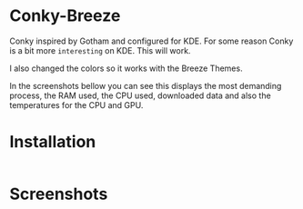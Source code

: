 # Conky-Breeze
Conky inspired by Gotham and configured for KDE. For some reason Conky is a bit more `interesting` on KDE. This will work.

I also changed the colors so it works with the Breeze Themes.

In the screenshots bellow you can see this displays the most demanding process, the RAM used, the CPU used, downloaded data and also the temperatures for the CPU and GPU.

# Installation
```

```

# Screenshots
